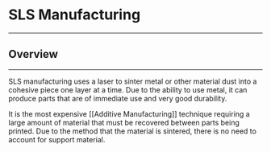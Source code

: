 # SLS Manufacturing
---
## Overview
---
SLS manufacturing uses a laser to sinter metal or other material dust into a cohesive piece one layer at a time. Due to the ability to use metal, it can produce parts that are of immediate use and very good durability.

It is the most expensive [[Additive Manufacturing]] technique requiring a large amount of material that must be recovered between parts being printed. Due to the method that the material is sintered, there is no need to account for support material.